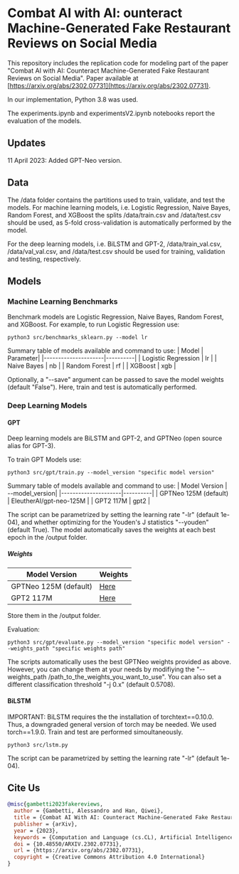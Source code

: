 # Combat AI with AI: ounteract Machine-Generated Fake Restaurant Reviews on Social Media

This repository includes the replication code for modeling part of the paper "Combat AI with AI: Counteract Machine-Generated Fake Restaurant Reviews on Social Media". Paper available at [https://arxiv.org/abs/2302.07731](https://arxiv.org/abs/2302.07731).

In our implementation, Python 3.8 was used. 

The experiments.ipynb and experimentsV2.ipynb notebooks report the evaluation of the models. 

## Updates
11 April 2023: Added GPT-Neo version. 

## Data
The /data folder contains the partitions used to train, validate, and test the models.
For machine learning models, i.e. Logistic Regression, Naive Bayes, Random Forest, and XGBoost the splits /data/train.csv and /data/test.csv should be used, as 5-fold cross-validation is automatically performed by the model. 

For the deep learning models, i.e. BiLSTM and GPT-2, /data/train_val.csv, /data/val_val.csv, and /data/test.csv should be used for training, validation and testing, respectively. 

## Models

### Machine Learning Benchmarks 
Benchmark models are Logistic Regression, Naive Bayes, Random Forest, and XGBoost. For example, to run Logistic Regression use:
```
python3 src/benchmarks_sklearn.py --model lr
```
Summary table of models available and command to use:
| Model               | Parameter|
|---------------------|----------|
| Logistic Regression | lr       |
| Naive Bayes         | nb      |
| Random Forest       | rf      |
| XGBoost             | xgb     |

Optionally, a "--save" argument can be passed to save the model weights (default "False").
Here, train and test is automatically performed. 

### Deep Learning Models
#### GPT
Deep learning models are BiLSTM and GPT-2, and GPTNeo (open source alias for GPT-3).

To train GPT Models use:
```
python3 src/gpt/train.py --model_version "specific model version"
```
Summary table of models available and command to use:
| Model Version       | --model_version|
|---------------------|----------|
| GPTNeo 125M (default) |        EleutherAI/gpt-neo-125M |
| GPT2 117M         | gpt2      |



The script can be parametrized by setting the learning rate "-lr" (default 1e-04), and whether optimizing for the Youden's J statistics "--youden" (default True).
The model automatically saves the weights at each best epoch in the /output folder. 


##### Weights
| Model Version       | Weights|
|---------------------|----------|
| GPTNeo 125M (default) |  [Here](https://drive.google.com/file/d/1OrweZO9L9nTmkGjHMIT_LHu9FVc_y6bM/view?usp=sharing)    |
| GPT2 117M         |   [Here](https://drive.google.com/file/d/1-C86zgQ8DjDWU8VJ75jP7DHwGMgrSi-d/view?usp=sharing)     |

Store them in the /output folder. 

Evaluation:
```
python3 src/gpt/evaluate.py --model_version "specific model version" --weights_path "specific weights path"
```
The scripts automatically uses the best GPTNeo weights provided as above. However, you can change them at your needs by modifiying the "--weights_path /path_to_the_weights_you_want_to_use". You can also set a different classification threshold "-j 0.x" (default 0.5708).



#### BiLSTM
IMPORTANT:
BiLSTM requires the the installation of torchtext==0.10.0. Thus, a downgraded general version of torch may be needed. We used torch==1.9.0. Train and test are performed simoultaneously. 

```
python3 src/lstm.py
```
The script can be parametrized by setting the learning rate "-lr" (default 1e-04).

## Cite Us
```bibtex
@misc{gambetti2023fakereviews,
  author = {Gambetti, Alessandro and Han, Qiwei},
  title = {Combat AI With AI: Counteract Machine-Generated Fake Restaurant Reviews on Social Media},
  publisher = {arXiv},
  year = {2023},
  keywords = {Computation and Language (cs.CL), Artificial Intelligence (cs.AI), Information Retrieval (cs.IR), Machine Learning (cs.LG), FOS: Computer and information sciences, FOS: Computer and information sciences},
  doi = {10.48550/ARXIV.2302.07731},
  url = {https://arxiv.org/abs/2302.07731},
  copyright = {Creative Commons Attribution 4.0 International}
}
```
